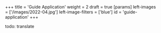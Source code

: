 +++
title = 'Guide Application'
weight = 2
draft = true
[params]
  left-images = ['/images/2022-04.jpg']
  left-image-filters = ['blue']
  id = 'guide-application'
+++

todo: translate

